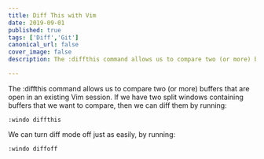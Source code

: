```yaml
---
title: Diff This with Vim
date: 2019-09-01
published: true
tags: ['Diff','Git']
canonical_url: false
cover_image: false
description: The :diffthis command allows us to compare two (or more) buffers that are open in an existing Vim session

---
```


The :diffthis command allows us to compare two (or more) buffers that are open in an existing Vim session. If we have two split windows containing buffers that we want to compare, then we can diff them by running:

````
:windo diffthis
````

We can turn diff mode off just as easily, by running:

````
:windo diffoff
````
